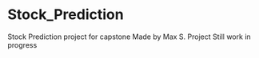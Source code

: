 # Stock_Prediction
 Stock Prediction project for capstone
 Made by Max S.
 Project Still work in progress
